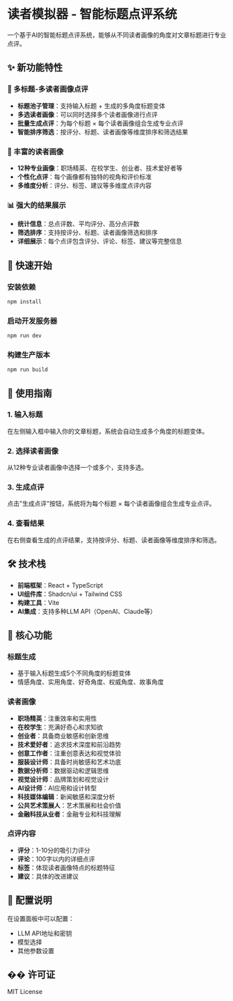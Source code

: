 # 读者模拟器 - 智能标题点评系统

一个基于AI的智能标题点评系统，能够从不同读者画像的角度对文章标题进行专业点评。

## ✨ 新功能特性

### 🎯 多标题-多读者画像点评
- **标题池子管理**：支持输入标题 + 生成的多角度标题变体
- **多选读者画像**：可以同时选择多个读者画像进行点评
- **批量生成点评**：为每个标题 × 每个读者画像组合生成专业点评
- **智能排序筛选**：按评分、标题、读者画像等维度排序和筛选结果

### 🎨 丰富的读者画像
- **12种专业画像**：职场精英、在校学生、创业者、技术爱好者等
- **个性化点评**：每个画像都有独特的视角和评价标准
- **多维度分析**：评分、标签、建议等多维度点评内容

### 📊 强大的结果展示
- **统计信息**：总点评数、平均评分、高分点评数
- **筛选排序**：支持按评分、标题、读者画像筛选和排序
- **详细展示**：每个点评包含评分、评论、标签、建议等完整信息

## 🚀 快速开始

### 安装依赖
```bash
npm install
```

### 启动开发服务器
```bash
npm run dev
```

### 构建生产版本
```bash
npm run build
```

## 📖 使用指南

### 1. 输入标题
在左侧输入框中输入你的文章标题，系统会自动生成多个角度的标题变体。

### 2. 选择读者画像
从12种专业读者画像中选择一个或多个，支持多选。

### 3. 生成点评
点击"生成点评"按钮，系统将为每个标题 × 每个读者画像组合生成专业点评。

### 4. 查看结果
在右侧查看生成的点评结果，支持按评分、标题、读者画像等维度排序和筛选。

## 🛠️ 技术栈

- **前端框架**：React + TypeScript
- **UI组件库**：Shadcn/ui + Tailwind CSS
- **构建工具**：Vite
- **AI集成**：支持多种LLM API（OpenAI、Claude等）

## 🎯 核心功能

### 标题生成
- 基于输入标题生成5个不同角度的标题变体
- 情感角度、实用角度、好奇角度、权威角度、故事角度

### 读者画像
- **职场精英**：注重效率和实用性
- **在校学生**：充满好奇心和求知欲
- **创业者**：具备商业敏感和创新思维
- **技术爱好者**：追求技术深度和前沿趋势
- **创意工作者**：注重创意表达和视觉体验
- **服装设计师**：具备时尚敏感和艺术功底
- **数据分析师**：数据驱动和逻辑思维
- **视觉设计师**：品牌策划和视觉设计
- **AI设计师**：AI应用和设计转型
- **科技媒体编辑**：新闻敏感和深度分析
- **公共艺术策展人**：艺术策展和社会价值
- **金融科技从业者**：金融专业和科技理解

### 点评内容
- **评分**：1-10分的吸引力评分
- **评论**：100字以内的详细点评
- **标签**：体现读者画像特点的标题特征
- **建议**：具体的改进建议

## 🔧 配置说明

在设置面板中可以配置：
- LLM API地址和密钥
- 模型选择
- 其他参数设置

## �� 许可证

MIT License
